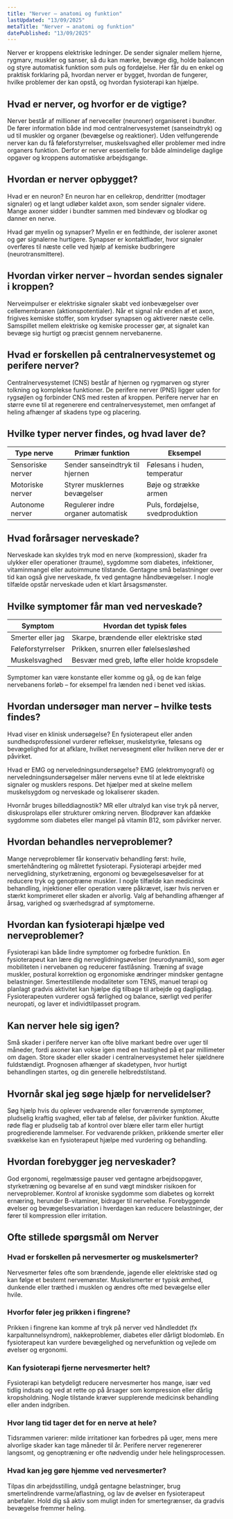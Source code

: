 ```yaml
---
title: "Nerver – anatomi og funktion"
lastUpdated: "13/09/2025"
metaTitle: "Nerver → anatomi og funktion"
datePublished: "13/09/2025"
---
```


Nerver er kroppens elektriske ledninger. De sender signaler mellem hjerne, rygmarv, muskler og sanser, så du kan mærke, bevæge dig, holde balancen og styre automatisk funktion som puls og fordøjelse. Her får du en enkel og praktisk forklaring på, hvordan nerver er bygget, hvordan de fungerer, hvilke problemer der kan opstå, og hvordan fysioterapi kan hjælpe.

## Hvad er nerver, og hvorfor er de vigtige?
Nerver består af millioner af nerveceller (neuroner) organiseret i bundter. De fører information både ind mod centralnervesystemet (sanseindtryk) og ud til muskler og organer (bevægelse og reaktioner). Uden velfungerende nerver kan du få føleforstyrrelser, muskelsvaghed eller problemer med indre organers funktion. Derfor er nerver essentielle for både almindelige daglige opgaver og kroppens automatiske arbejdsgange.

## Hvordan er nerver opbygget?
Hvad er en neuron?
En neuron har en cellekrop, dendritter (modtager signaler) og et langt udløber kaldet axon, som sender signaler videre. Mange axoner sidder i bundter sammen med bindevæv og blodkar og danner en nerve.

Hvad gør myelin og synapser?
Myelin er en fedthinde, der isolerer axonet og gør signalerne hurtigere. Synapser er kontaktflader, hvor signaler overføres til næste celle ved hjælp af kemiske budbringere (neurotransmittere).

## Hvordan virker nerver – hvordan sendes signaler i kroppen?
Nerveimpulser er elektriske signaler skabt ved ionbevægelser over cellemembranen (aktionspotentialer). Når et signal når enden af et axon, frigives kemiske stoffer, som krydser synapsen og aktiverer næste celle. Samspillet mellem elektriske og kemiske processer gør, at signalet kan bevæge sig hurtigt og præcist gennem nervebanerne.

## Hvad er forskellen på centralnervesystemet og perifere nerver?
Centralnervesystemet (CNS) består af hjernen og rygmarven og styrer tolkning og komplekse funktioner. De perifere nerver (PNS) ligger uden for rygsøjlen og forbinder CNS med resten af kroppen. Perifere nerver har en større evne til at regenerere end centralnervesystemet, men omfanget af heling afhænger af skadens type og placering.

## Hvilke typer nerver findes, og hvad laver de?
| Type nerve | Primær funktion | Eksempel |
|-----------|-----------------|----------|
| Sensoriske nerver | Sender sanseindtryk til hjernen | Følesans i huden, temperatur |
| Motoriske nerver | Styrer musklernes bevægelser | Bøje og strække armen |
| Autonome nerver | Regulerer indre organer automatisk | Puls, fordøjelse, svedproduktion |

## Hvad forårsager nerveskade?
Nerveskade kan skyldes tryk mod en nerve (kompression), skader fra ulykker eller operationer (traume), sygdomme som diabetes, infektioner, vitaminmangel eller autoimmune tilstande. Gentagne små belastninger over tid kan også give nerveskade, fx ved gentagne håndbevægelser. I nogle tilfælde opstår nerveskade uden et klart årsagsmønster.

## Hvilke symptomer får man ved nerveskade?
| Symptom | Hvordan det typisk føles |
|--------|---------------------------|
| Smerter eller jag | Skarpe, brændende eller elektriske stød |
| Føleforstyrrelser | Prikken, snurren eller følelsesløshed |
| Muskelsvaghed | Besvær med greb, løfte eller holde kropsdele |

Symptomer kan være konstante eller komme og gå, og de kan følge nervebanens forløb – for eksempel fra lænden ned i benet ved iskias.

## Hvordan undersøger man nerver – hvilke tests findes?
Hvad viser en klinisk undersøgelse?
En fysioterapeut eller anden sundhedsprofessionel vurderer reflekser, muskelstyrke, følesans og bevægelighed for at afklare, hvilket nervesegment eller hvilken nerve der er påvirket.

Hvad er EMG og nerveledningsundersøgelse?
EMG (elektromyografi) og nerveledningsundersøgelser måler nervens evne til at lede elektriske signaler og musklers respons. Det hjælper med at skelne mellem muskelsygdom og nerveskade og lokaliserer skaden.

Hvornår bruges billeddiagnostik?
MR eller ultralyd kan vise tryk på nerver, diskusprolaps eller strukturer omkring nerven. Blodprøver kan afdække sygdomme som diabetes eller mangel på vitamin B12, som påvirker nerver.

## Hvordan behandles nerveproblemer?
Mange nerveproblemer får konservativ behandling først: hvile, smertehåndtering og målrettet fysioterapi. Fysioterapi arbejder med nerveglidning, styrketræning, ergonomi og bevægelsesøvelser for at reducere tryk og genoptræne muskler. I nogle tilfælde kan medicinsk behandling, injektioner eller operation være påkrævet, især hvis nerven er stærkt komprimeret eller skaden er alvorlig. Valg af behandling afhænger af årsag, varighed og sværhedsgrad af symptomerne.

## Hvordan kan fysioterapi hjælpe ved nerveproblemer?
Fysioterapi kan både lindre symptomer og forbedre funktion. En fysioterapeut kan lære dig nerveglidningsøvelser (neurodynamik), som øger mobiliteten i nervebanen og reducerer fastlåsning. Træning af svage muskler, postural korrektion og ergonomiske ændringer mindsker gentagne belastninger. Smertestillende modaliteter som TENS, manuel terapi og planlagt gradvis aktivitet kan hjælpe dig tilbage til arbejde og dagligdag. Fysioterapeuten vurderer også førlighed og balance, særligt ved perifer neuropati, og laver et individtilpasset program.

## Kan nerver hele sig igen?
Små skader i perifere nerver kan ofte blive markant bedre over uger til måneder, fordi axoner kan vokse igen med en hastighed på et par millimeter om dagen. Store skader eller skader i centralnervesystemet heler sjældnere fuldstændigt. Prognosen afhænger af skadetypen, hvor hurtigt behandlingen startes, og din generelle helbredstilstand.

## Hvornår skal jeg søge hjælp for nervelidelser?
Søg hjælp hvis du oplever vedvarende eller forværrende symptomer, pludselig kraftig svaghed, eller tab af følelse, der påvirker funktion. Akutte røde flag er pludselig tab af kontrol over blære eller tarm eller hurtigt progredierende lammelser. For vedvarende prikken, prikkende smerter eller svækkelse kan en fysioterapeut hjælpe med vurdering og behandling.

## Hvordan forebygger jeg nerveskader?
God ergonomi, regelmæssige pauser ved gentagne arbejdsopgaver, styrketræning og bevarelse af en sund vægt mindsker risikoen for nerveproblemer. Kontrol af kroniske sygdomme som diabetes og korrekt ernæring, herunder B-vitaminer, bidrager til nervehelse. Forebyggende øvelser og bevægelsesvariation i hverdagen kan reducere belastninger, der fører til kompression eller irritation.

## Ofte stillede spørgsmål om Nerver

### Hvad er forskellen på nervesmerter og muskelsmerter?
Nervesmerter føles ofte som brændende, jagende eller elektriske stød og kan følge et bestemt nervemønster. Muskelsmerter er typisk ømhed, dunkende eller træthed i musklen og ændres ofte med bevægelse eller hvile.

### Hvorfor føler jeg prikken i fingrene?
Prikken i fingrene kan komme af tryk på nerver ved håndleddet (fx karpaltunnelsyndrom), nakkeproblemer, diabetes eller dårligt blodomløb. En fysioterapeut kan vurdere bevægelighed og nervefunktion og vejlede om øvelser og ergonomi.

### Kan fysioterapi fjerne nervesmerter helt?
Fysioterapi kan betydeligt reducere nervesmerter hos mange, især ved tidlig indsats og ved at rette op på årsager som kompression eller dårlig kropsholdning. Nogle tilstande kræver supplerende medicinsk behandling eller anden indgriben.

### Hvor lang tid tager det for en nerve at hele?
Tidsrammen varierer: milde irritationer kan forbedres på uger, mens mere alvorlige skader kan tage måneder til år. Perifere nerver regenererer langsomt, og genoptræning er ofte nødvendig under hele helingsprocessen.

### Hvad kan jeg gøre hjemme ved nervesmerter?
Tilpas din arbejdsstilling, undgå gentagne belastninger, brug smertelindrende varme/aflastning, og lav de øvelser en fysioterapeut anbefaler. Hold dig så aktiv som muligt inden for smertegrænser, da gradvis bevægelse fremmer heling.